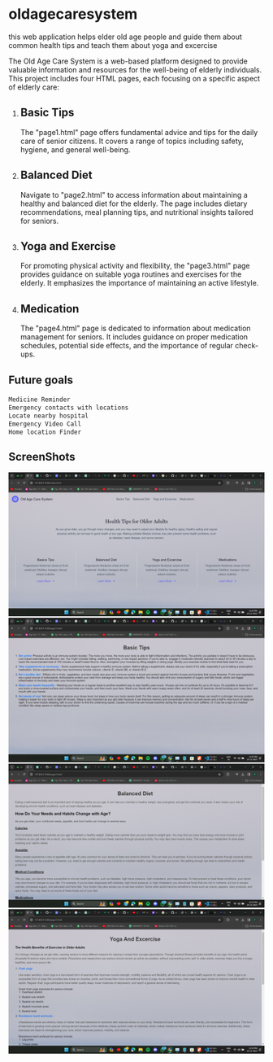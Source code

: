 # oldagecaresystem
this web application helps elder old age people and guide them about common health tips and teach them about yoga and excercise


The Old Age Care System is a web-based platform designed to provide valuable information and resources for the well-being of elderly individuals. This project includes four HTML pages, each focusing on a specific aspect of elderly care:

1. ## Basic Tips
   The "page1.html" page offers fundamental advice and tips for the daily care of senior citizens. It covers a range of topics including safety, hygiene, and general well-being.

2. ## Balanced Diet
   Navigate to "page2.html" to access information about maintaining a healthy and balanced diet for the elderly. The page includes dietary recommendations, meal planning tips, and nutritional insights tailored for seniors.

3. ## Yoga and Exercise
   For promoting physical activity and flexibility, the "page3.html" page provides guidance on suitable yoga routines and exercises for the elderly. It emphasizes the importance of maintaining an active lifestyle.

4. ## Medication
   The "page4.html" page is dedicated to information about medication management for seniors. It includes guidance on proper medication schedules, potential side effects, and the importance of regular check-ups.

## Future goals
    Medicine Reminder
    Emergency contacts with locations
    Locate nearby hospital
    Emergency Video Call
    Home location Finder
## ScreenShots
![Alt text](<Screenshot (198)-1.png>)
![Alt text](<Screenshot (199).png>)
![Alt text](<Screenshot (200).png>)
![Alt text](image.png)



